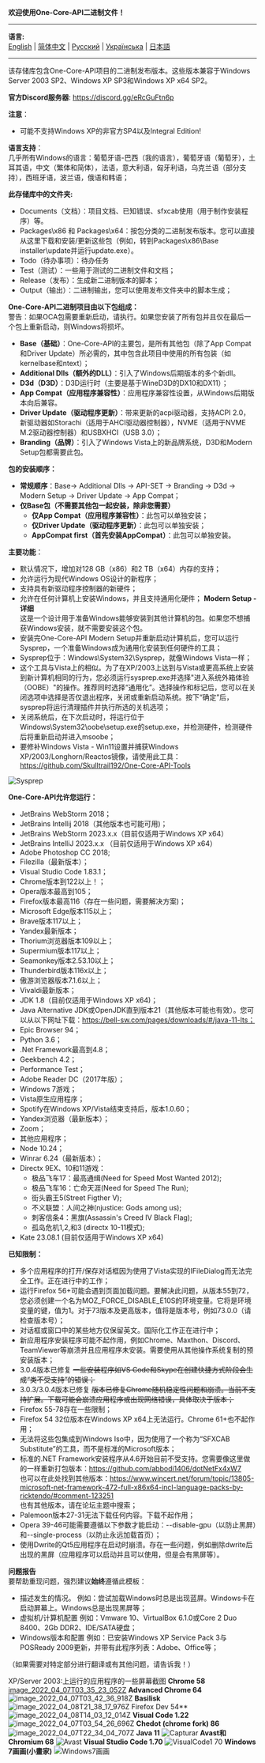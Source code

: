 **欢迎使用One-Core-API二进制文件！**
***
**语言:**    
[English](README.md) | [简体中文](README_CN.md) | [Русский](README_RU.md) | [Українська](README_UK.md) | [日本語](README_JP.md)
***

该存储库包含One-Core-API项目的二进制发布版本。这些版本兼容于Windows Server 2003 SP2、Windows XP SP3和Windows XP x64 SP2。

**官方Discord服务器**: https://discord.gg/eRcGuFtn6p  

**注意**：  
- 可能不支持Windows XP的非官方SP4以及Integral Edition!

**语言支持**：  
几乎所有Windows的语言：葡萄牙语-巴西（我的语言），葡萄牙语（葡萄牙），土耳其语，中文（繁体和简体），法语，意大利语，匈牙利语，乌克兰语（部分支持），西班牙语，波兰语，俄语和韩语；

**此存储库中的文件夹:**  
- Documents（文档）：项目文档、已知错误、sfxcab使用（用于制作安装程序）等。
- Packages\x86 和 Packages\x64：按包分类的二进制发布版本。您可以直接从这里下载和安装/更新这些包（例如，转到Packages\x86\Base installer\update并运行update.exe）。
- Todo（待办事项）：待办任务
- Test（测试）：一些用于测试的二进制文件和文档；
- Release（发布）：生成新二进制版本的脚本；
- Output（输出）：二进制输出，您可以使用发布文件夹中的脚本生成；

**One-Core-API二进制项目由以下包组成：**  
警告：如果OCA包需要重新启动，请执行。如果您安装了所有包并且仅在最后一个包上重新启动，则Windows将损坏。
- **Base（基础）**：One-Core-API的主要包，是所有其他包（除了App Compat和Driver Update）所必需的，其中包含此项目中使用的所有包装（如kernelbase和ntext）；
- **Additional Dlls（额外的DLL）**：引入了Windows后期版本的多个新dll。
- **D3d（D3D）**：D3D运行时（主要是基于WineD3D的DX10和DX11）；
- **App Compat（应用程序兼容性）**：应用程序兼容性设置，从Windows后期版本向后兼容。
- **Driver Update（驱动程序更新）**：带来更新的acpi驱动器，支持ACPI 2.0，新驱动器如Storachi（适用于AHCI驱动器控制器），NVME（适用于NVME M.2驱动器控制器）和USBXHCI（USB 3.0）；
- **Branding（品牌）**：引入了Windows Vista上的新品牌系统，D3D和Modern Setup包都需要此包。

**包的安装顺序：**  
- **常规顺序**：Base-> Additional Dlls -> API-SET -> Branding -> D3d -> Modern Setup -> Driver Update -> App Compat；
- **仅Base包（不需要其他包一起安装，除非您需要）**
  - **仅App Compat（应用程序兼容性）**：此包可以单独安装；
  - **仅Driver Update（驱动程序更新）**：此包可以单独安装；
  - **AppCompat first（首先安装AppCompat）**：此包可以单独安装。

**主要功能**：  
- 默认情况下，增加对128 GB（x86）和2 TB（x64）内存的支持；
- 允许运行为现代Windows OS设计的新程序；
- 支持具有新驱动程序控制器的新硬件；
- 允许在任何计算机上安装Windows，并且支持通用化硬件；
**Modern Setup - 详细**  
这是一个设计用于准备Windows能够安装到其他计算机的包。如果您不想捕获Windows安装，就不需要安装这个包。
- 安装完One-Core-API Modern Setup并重新启动计算机后，您可以运行Sysprep，一个准备Windows成为通用化安装到任何硬件的工具；
- Sysprep位于：Windows\System32\Sysprep，就像Windows Vista一样；
- 这个工具与Vista上的相似。为了在XP/2003上达到与Vista或更高系统上安装到新计算机相同的行为，您必须运行sysprep.exe并选择"进入系统外箱体验（OOBE）"的操作。推荐同时选择“通用化”。选择操作和标记后，您可以在关闭选项中选择是否仅退出程序，关闭或重新启动系统。按下“确定”后，sysprep将运行清理插件并执行所选的关机选项；
- 关闭系统后，在下次启动时，将运行位于Windows\System32\oobe\setup.exe的setup.exe，并检测硬件，检测硬件后将重新启动并进入msoobe；
- 要修补Windows Vista - Win11设置并捕获Windows XP/2003/Longhorn/Reactos镜像，请使用此工具：https://github.com/Skulltrail192/One-Core-API-Tools

![Sysprep](https://github.com/Skulltrail192/One-Core-API-Binaries/assets/5159776/615ada04-a036-43c4-ac54-824cade0b5c2)

**One-Core-API允许您运行：**  
- JetBrains WebStorm 2018；
- JetBrains Intellij 2018（其他版本也可能可用)；
- JetBrains WebStorm 2023.x.x（目前仅适用于Windows XP x64）
- JetBrains IntelliJ 2023.x.x （目前仅适用于Windows XP x64）
- Adobe Photoshop CC 2018;
- Filezilla（最新版本）；
- Visual Studio Code 1.83.1；
- Chrome版本到122以上！；
- Opera版本最高到105；
- Firefox版本最高116（存在一些问题，需要解决方案)；
- Microsoft Edge版本115以上；
- Brave版本117以上；
- Yandex最新版本；
- Thorium浏览器版本109以上；
- Supermium版本117以上；
- Seamonkey版本2.53.10以上；
- Thunderbird版本116x以上；
- 傲游浏览器版本7.1.6以上；
- Vivaldi最新版本；
- JDK 1.8（目前仅适用于Windows XP x64)；
- Java Alternative JDK或OpenJDK直到版本21（其他版本可能也有效）。您可以从以下网址下载：https://bell-sw.com/pages/downloads/#/java-11-lts；
- Epic Browser 94；
- Python 3.6；
- .Net Framework最高到4.8；
- Geekbench 4.2；
- Performance Test；
- Adobe Reader DC（2017年版）；
- Windows 7游戏；
- Vista原生应用程序；
- Spotify在Windows XP/Vista结束支持后，版本1.0.60；
- Yandex浏览器（最新版本）；
- Zoom；
- 其他应用程序；
- Node 10.24；
- Winrar 6.24（最新版本）；
- Directx 9EX、10和11游戏：
  - 极品飞车17：最高通缉(Need for Speed Most Wanted 2012);
  - 极品飞车16：亡命天涯(Need for Speed The Run);
  - 街头霸王5(Street Figther V);
  - 不义联盟：人间之神(njustice: Gods among us);
  - 刺客信条4：黑旗(Assassin's Creed IV Black Flag);
  - 孤岛危机1,2,和3 (directx 10-11模式);
- Kate 23.08.1 (目前仅适用于Windows XP x64)

**已知限制：**  
- 多个应用程序的打开/保存对话框因为使用了Vista实现的IFileDialog而无法完全工作。正在进行中的工作；
- 运行Firefox 56+可能会遇到页面加载问题。要解决此问题，从版本55到72，您必须创建一个名为MOZ_FORCE_DISABLE_E10S的环境变量。它将是环境变量的键，值为1。对于73版本及更高版本，值将是版本号，例如73.0.0（请检查版本号）；
- 对话框或窗口中的某些地方仅保留英文。国际化工作正在进行中；
- 新应用程序安装程序可能不起作用，例如Chrome、Maxthon、Discord、TeamViewer等崩溃并且应用程序未安装。需要使用从其他操作系统复制的预安装版本；
- 3.0.4版本已修复 ~~一些安装程序如VS Code和Skype在创建快捷方式阶段会生成“类不受支持”的错误；~~
- 3.0.3/3.0.4版本已修复 ~~版本已修复Chrome随机稳定性问题和崩溃。当前不支持扩展。下载可能会崩溃应用程序或出现网络错误，具体取决于版本；~~
- Firefox 55-78存在一些限制；
- Firefox 54 32位版本在Windows XP x64上无法运行。Chrome 61+也不起作用；
- 无法将这些包集成到Windows Iso中，因为使用了一个称为“SFXCAB Substitute”的工具，而不是标准的Microsoft版本；
- 标准的.NET Framework安装程序从4.6开始目前不受支持。您需要像这里做的一样重新打包版本：https://github.com/abbodi1406/dotNetFx4xW7  
  也可以在此处找到其他版本：https://www.wincert.net/forum/topic/13805-microsoft-net-framework-472-full-x86x64-incl-language-packs-by-ricktendo/#comment-123251  
  也有其他版本，请在论坛主题中搜索；
- Palemoon版本27-31无法下载任何内容。下载不起作用；
- Opera 39-46可能需要遵循以下参数才能启动：--disable-gpu（以防止黑屏）和--single-process（以防止永远加载首页）；
- 使用Dwrite的Qt5应用程序在启动时崩溃。存在一些问题，例如删除dwrite后出现的黑屏（应用程序可以启动并且可以使用，但是会有黑屏等）。

**问题报告**  
要帮助重现问题，强烈建议**始终**遵循此模板：
- 描述发生的情况。
  例如：尝试加载Windows时总是出现蓝屏。Windows卡在启动屏幕上。Windows总是出现黑屏等；
- 虚拟机/计算机配置
  例如：Vmware 10、VirtualBox 6.1.0或Core 2 Duo 8400、2Gb DDR2、IDE/SATA硬盘；
- Windows版本和配置
  例如：已安装Windows XP Service Pack 3与POSReady 2009更新，并带有此程序列表：Adobe、Office等；
    
（如果需要对特定部分进行翻译或有其他问题，请告诉我！）  

XP/Server 2003:上运行的应用程序的一些屏幕截图
**Chrome 58**
[image_2022_04_07T03_35_23_052Z](https://user-images.githubusercontent.com/5159776/178077754-de45d085-7e32-4080-b577-29f67a777076.png)
**Advanced Chrome 64**
![image_2022_04_07T03_42_36_918Z](https://user-images.githubusercontent.com/5159776/178077817-e58fd872-f0fb-431d-aaad-c4a15510ed87.png)
**Basilisk**
![image_2022_04_08T21_38_17_976Z](https://user-images.githubusercontent.com/5159776/178077859-079bfca4-bdb6-402e-8991-b88e7dfe387c.png)
Firefox Dev 54**
![image_2022_04_08T14_03_12_014Z](https://user-images.githubusercontent.com/5159776/178077897-676267bd-31c2-451d-8d81-951c0223bac4.png)
**Visual Code 1.22**
![image_2022_04_07T03_54_26_696Z](https://user-images.githubusercontent.com/5159776/178077980-31788372-84e3-43b9-8bd3-d3204a375197.png)
**Chedot (chrome fork) 86**
![image_2022_04_07T22_34_04_707Z](https://user-images.githubusercontent.com/5159776/178078013-9ccc115e-f6f6-44d0-937f-1a73fa5c6dee.png)
**Java 11**
![Capturar](https://user-images.githubusercontent.com/5159776/178078132-da504607-a1ca-4f8d-ae25-6a7eb367bdaa.PNG)
**Avast和Chromium 68**
![Avast](https://user-images.githubusercontent.com/5159776/178078208-c13b3448-ee6a-4c56-9d94-d0c62d51949e.PNG)
**Visual Studio Code 1.70**
![VisualCode1 70](https://user-images.githubusercontent.com/5159776/192194220-9f4f324d-b0d8-4c40-a378-2c25c81eff16.PNG)
**Windows 7画画(小畫家)**
![Windows7画画](https://user-images.githubusercontent.com/5159776/192194273-de70c23e-8731-4fb6-96c1-9bee98947269.PNG)
